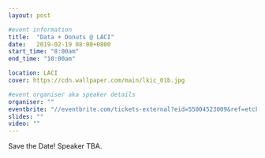 ```yaml
---
layout: post

#event information
title:  "Data + Donuts @ LACI"
date:   2019-02-19 08:00+0800
start_time: "8:00am"
end_time: "10:00am"

location: LACI
cover: https://cdn.wallpaper.com/main/lkic_01b.jpg

#event organiser aka speaker details
organiser: ""
eventbrite: "//eventbrite.com/tickets-external?eid=55004523009&ref=etckt"
slides: ""
video: ""
---
```


Save the Date! Speaker TBA.
